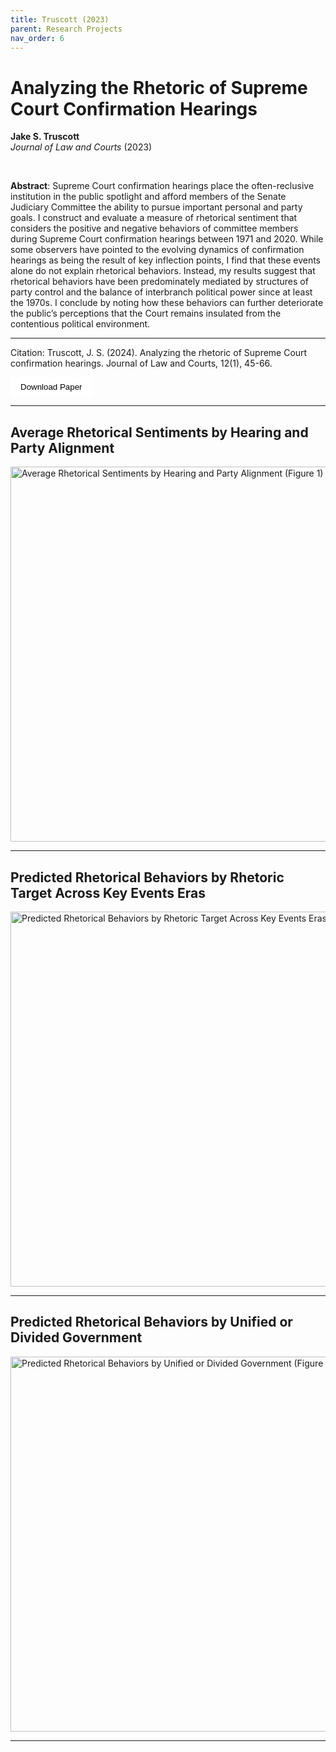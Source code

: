 ```yaml
---
title: Truscott (2023)
parent: Research Projects
nav_order: 6
---
```


# Analyzing the Rhetoric of Supreme Court Confirmation Hearings
**Jake S. Truscott** <br>
*Journal of Law and Courts* (2023)

<br>

**Abstract**: Supreme Court confirmation hearings place the often-reclusive institution in the public
spotlight and afford members of the Senate Judiciary Committee the ability to pursue
important personal and party goals. I construct and evaluate a measure of rhetorical
sentiment that considers the positive and negative behaviors of committee members during
Supreme Court confirmation hearings between 1971 and 2020. While some observers have
pointed to the evolving dynamics of confirmation hearings as being the result of key
inflection points, I find that these events alone do not explain rhetorical behaviors. Instead,
my results suggest that rhetorical behaviors have been predominately mediated by structures
of party control and the balance of interbranch political power since at least the 1970s. I
conclude by noting how these behaviors can further deteriorate the public’s perceptions that
the Court remains insulated from the contentious political environment.

---

Citation: Truscott, J. S. (2024). Analyzing the rhetoric of Supreme Court confirmation hearings. Journal of Law and Courts, 12(1), 45-66. <br>

<a href="{{ site.baseurl }}/assets/papers_figures_tables/scotus_hearings_jlc/scotus_hearings_jlc.pdf" download>
  <button style="padding: 8px 16px; background-color:rgb(255, 255, 255); color: black; border: black; border-radius: 4px;">
    Download Paper
  </button>
</a>
<br>


---

## Average Rhetorical Sentiments by Hearing and Party Alignment


<img src="{{ site.baseurl }}/assets/papers_figures_tables/scotus_hearings_jlc/Figure_1.png" alt="Average Rhetorical Sentiments by Hearing and Party Alignment (Figure 1)" width="600" />

---


## Predicted Rhetorical Behaviors by Rhetoric Target Across Key Events Eras


<img src="{{ site.baseurl }}/assets/papers_figures_tables/scotus_hearings_jlc/Figure_2.png" alt="Predicted Rhetorical Behaviors by Rhetoric Target Across Key Events Eras (Figure 2)" width="600" />

---

## Predicted Rhetorical Behaviors by Unified or Divided Government


<img src="{{ site.baseurl }}/assets/papers_figures_tables/scotus_hearings_jlc/Figure_3.png" alt="Predicted Rhetorical Behaviors by Unified or Divided Government (Figure 3)" width="600" />

---